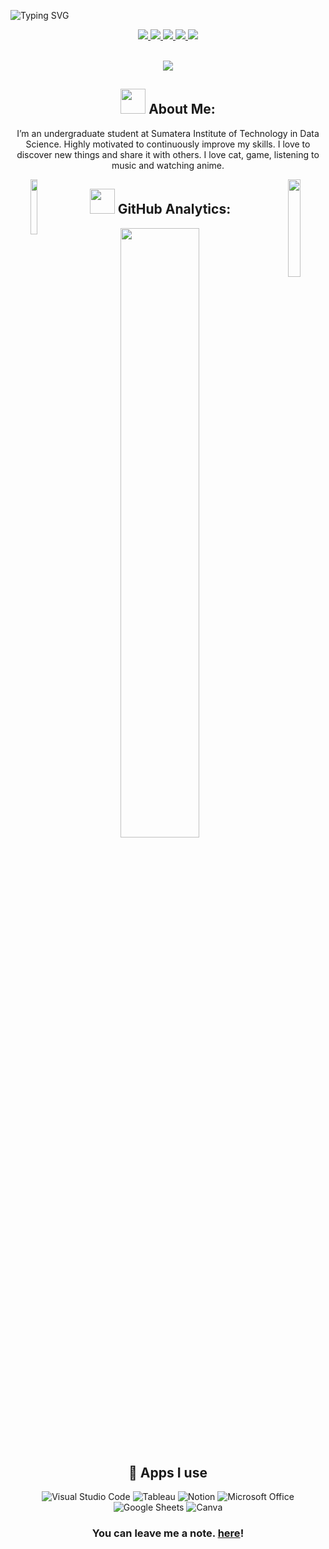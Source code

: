 ![Typing SVG](https://readme-typing-svg.herokuapp.com?font=Fira+Code&weight=700&size=24&pause=1000&color=36BCF7FF&center=true&width=1000&height=52&lines=Hi+There!!+Happy+To+Meet+You.+I'm+Balqis)

         
         
          
<p align="center">
<a href="https://www.linkedin.com/in/balqiszamzami/"><img src="https://img.shields.io/badge/LinkedIn-0077B5?style=for-the-badge&logo=linkedin&logoColor=white"/> </a>
<a href="https://medium.com/@balqisdfzamzami"><img src="https://img.shields.io/badge/Medium-12100E?style=for-the-badge&logo=medium&logoColor=white"/> </a>
<a href="https://www.instagram.com/aqis.zamzami/"><img src="https://img.shields.io/badge/Instagram-E4405F?style=for-the-badge&logo=instagram&logoColor=white"/> </a>
<a href="mailto:balqisdfzamzami@gmail.com"><img src="https://img.shields.io/badge/Gmail-D14836?style=for-the-badge&logo=gmail&logoColor=white"/> </a>
<a href="https://open.spotify.com/user/31gofcqplyawrebbgxamztxl4dve?si=c778b979ac184a1e" target="_blank">
    <img src="https://img.shields.io/badge/Spotify-1ED760?&style=for-the-badge&logo=spotify&logoColor=white" target="_blank">
 </p><br>


  <div align="center">
  <a href="https://github.com/balqiszamzami/github-profile-views-counter">
    <img src="https://komarev.com/ghpvc/?username=balqiszamzami&style=for-the-badge">
</a>


## <img src="https://media.giphy.com/media/lGhBlBMIN2XsEteTN3/giphy.gif" width="40"> **About Me:**

I’m an undergraduate student at Sumatera Institute of Technology in Data Science. Highly motivated to continuously improve my skills. I love to discover new things and share it with others. I love cat, game, listening to music and watching anime. <br>


<img align="left"  width="15%" height="15%" src="https://media.giphy.com/media/hiJ9ypGI5tIKdwKoK2/giphy.gif"></a>


<img align="right" width="20%" height= "20%" src="https://media.giphy.com/media/DulF4GPH4TfggoQDh0/giphy.gif"></a>

## <img src="https://media.giphy.com/media/ZCN6F3FAkwsyOGU2RS/giphy.gif" width="40"> **GitHub Analytics:**






  <img height="50%" width="auto" src ="https://github-readme-stats.vercel.app/api/top-langs/?username=balqiszamzami&layout=compact&hide_border=true&theme=darcula&bg_color=00000000&langs_count=6&hide=true,tex,css,php&exclude_repo=Pacman-AI">
  
  


  
  ## 📱 Apps I use

![Visual Studio Code](https://img.shields.io/badge/Visual_Studio_Code-0078D4?style=for-the-badge&logo=visual%20studio%20code&logoColor=white)
![Tableau](https://img.shields.io/badge/Tableau-0077B5?style=for-the-badge&logo=tableau&logoColor=white)
![Notion](https://img.shields.io/badge/Notion-000000?style=for-the-badge&logo=notion&logoColor=white)
![Microsoft Office](https://img.shields.io/badge/Microsoft_Office-D83B01?style=for-the-badge&logo=microsoft-office&logoColor=white)
![Google Sheets](https://img.shields.io/badge/Google%20Sheets-34A853?style=for-the-badge&logo=google-sheets&logoColor=white)
![Canva](https://img.shields.io/badge/Canva-%2300C4CC.svg?&style=for-the-badge&logo=Canva&logoColor=white)




<h3>You can leave me a note. <a href="https://github.com/balqiszamzami/balqiszamzami/issues/new?template=guestbook-entry.md">here</a>!</h3>
